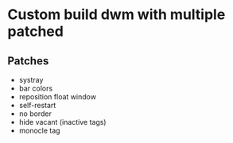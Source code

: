 # Custom build dwm with multiple patched

## Patches

- systray
- bar colors
- reposition float window
- self-restart
- no border
- hide vacant (inactive tags)
- monocle tag
